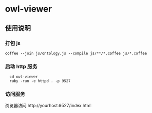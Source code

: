 owl-viewer
==========

## 使用说明

### 打包 js

```
coffee --join js/ontology.js --compile js/**/*.coffee js/*.coffee
```

### 启动 http 服务

```
  cd owl-viewer
  ruby -run -e httpd . -p 9527
```

### 访问服务

浏览器访问 http://yourhost:9527/index.html